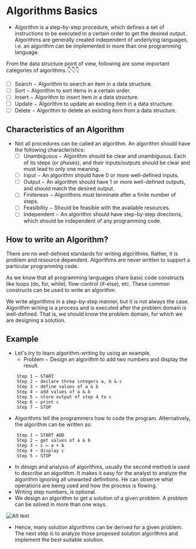 # Algorithms Basics

- Algorithm is a step-by-step procedure, which defines a set of instructions to be executed in a certain order to get the desired output. Algorithms are generally created independent of underlying languages, i.e. an algorithm can be implemented in more than one programming language.

From the data structure point of view, following are some important categories of algorithms.👇👇👇
  - [ ] Search − Algorithm to search an item in a data structure.
  - [ ] Sort − Algorithm to sort items in a certain order.
  - [ ] Insert − Algorithm to insert item in a data structure.
  - [ ] Update − Algorithm to update an existing item in a data structure.
  - [ ] Delete − Algorithm to delete an existing item from a data structure.

## Characteristics of an Algorithm

- Not all procedures can be called an algorithm. An algorithm should have the following characteristics:
  - [ ] Unambiguous − Algorithm should be clear and unambiguous. Each of its steps (or phases), and their inputs/outputs should be clear and must lead to only one meaning.
  - [ ] Input − An algorithm should have 0 or more well-defined inputs.
  - [ ] Output − An algorithm should have 1 or more well-defined outputs, and should match the desired output.
  - [ ] Finiteness − Algorithms must terminate after a finite number of steps.
  - [ ] Feasibility − Should be feasible with the available resources.
  - [ ] Independent − An algorithm should have step-by-step directions, which should be independent of any programming code.

## How to write  an Algorithm?

There are no well-defined standards for writing algorithms. Rather, it is problem and resource dependent. Algorithms are never written to support a particular programming code.

As we know that all programming languages share basic code constructs like loops (do, for, while), flow-control (if-else), etc. These common constructs can be used to write an algorithm.

We write algorithms in a step-by-step manner, but it is not always the case. Algorithm writing is a process and is executed after the problem domain is well-defined. That is, we should know the problem domain, for which we are designing a solution.

## Example
- Let's try to learn algorithm-writing by using an example.
  - Problem − Design an algorithm to add two numbers and display the result.
~~~
    Step 1 − START
    Step 2 − declare three integers a, b & c
    Step 3 − define values of a & b
    Step 4 − add values of a & b
    Step 5 − store output of step 4 to c
    Step 6 − print c
    Step 7 − STOP
~~~
  - Algorithms tell the programmers how to code the program. Alternatively, the algorithm can be written as:

~~~
    Step 1 − START ADD
    Step 2 − get values of a & b
    Step 3 − c ← a + b
    Step 4 − display c
    Step 5 − STOP
~~~
  - In design and analysis of algorithms, usually the second method is used to describe an algorithm. It makes it easy for the analyst to analyze the algorithm ignoring all unwanted definitions. He can observe what operations are being used and how the process is flowing.
  - Writing step numbers, is optional.
  - We design an algorithm to get a solution of a given problem. A problem can be solved in more than one ways.


  ![Alt text](https://www.tutorialspoint.com/data_structures_algorithms/images/algorithm_analysis.jpg)
  - Hence, many solution algorithms can be derived for a given problem. The next step is to analyze those proposed solution algorithms and implement the best suitable solution.

